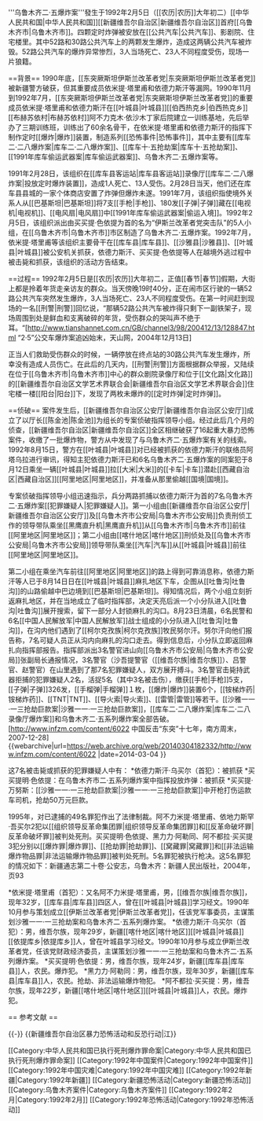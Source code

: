 '''乌鲁木齐二·五爆炸案'''發生于1992年2月5日（[[农历|农历]]大年初二）[[中华人民共和国|中华人民共和国]][[新疆维吾尔自治区|新疆维吾尔自治区]]首府[[乌鲁木齐市|乌鲁木齐市]]。四颗定时炸弹被安放在[[公共汽车|公共汽车]]、影剧院、住宅楼里。其中52路和30路公共汽车上的两颗发生爆炸，造成这两辆公共汽车被炸毁。52路公共汽车的爆炸异常惨烈，3人当场死亡、23人不同程度受伤，现场一片狼籍。

==背景==
1990年底，[[东突厥斯坦伊斯兰改革者党|东突厥斯坦伊斯兰改革者党]]被新疆警方破获，但其重要成员依米提·塔里甫和依德力斯汗等漏网。1990年11月到1992年7月，[[东突厥斯坦伊斯兰改革者党|东突厥斯坦伊斯兰改革者党]]的重要成员依米提·塔里甫和依德力斯汗在[[叶城县|叶城县]][[伯西热克乡|伯西热克乡]][[布赫苏依村|布赫苏依村]]阿不力克木·依沙木丁家后院建立一训练基地，先后举办了三期训练班，训练出了60余名骨干，在依米提·塔里甫和依德力斯汗的指挥下制作定时[[爆炸|爆炸]]装置，制造系列[[恐怖事件|恐怖事件]]，其中主要有[[库车二·二八爆炸案|库车二·二八爆炸案]]、[[库车十·五抢劫案|库车十·五抢劫案]]、[[1991年库车偷运武器案|库车偷运武器案]]、乌鲁木齐二·五爆炸案等。

1991年2月28日，该组织在[[库车县客运站|库车县客运站]]录像厅[[库车二·二八爆炸案|投放定时爆炸装置]]，造成1人死亡、13人受伤。2月28日当天，他们还在库车县县城的一家个体商店安置了炸弹但爆炸未遂。1991年7月，该组织指使境外关系人从[[巴基斯坦|巴基斯坦]]将7支[[手枪|手枪]]、180发[[子弹|子弹]]藏在[[电视机|电视机]]、[[电风扇|电风扇]]中[[1991年库车偷运武器案|偷运入境]]。1992年2月5日，该组织派出由买买提·色依提为首的名为“伊斯兰改革者党突击队”的5人小组，在[[乌鲁木齐市|乌鲁木齐市]]市区制造了乌鲁木齐二·五爆炸案。1992年7月，依米提·塔里甫等该组织主要骨干在[[库车县|库车县]]、[[沙雅县|沙雅县]]、[[叶城县|叶城县]]被公安机关抓获，依德力斯汗、买买提·色依提等人在越境外逃过程中被击毙和抓获，该组织的活动方告结束。

==过程==
1992年2月5日是[[农历|农历]]大年初二，正值[[春节|春节]]假期，大街上都是拎着年货走亲访友的群众。当天傍晚19时40分，正在闹市区行驶的一辆52路公共汽车突然发生爆炸，3人当场死亡、23人不同程度受伤。在第一时间赶到现场的一名[[刑警|刑警]]回忆说，“那辆52路公共汽车被炸得只剩下一副铁架子，现场周围到处是鲜血和支离破碎的年货，受伤群众的哭叫声不绝于耳。“<ref name=tsw>[http://www.tianshannet.com.cn/GB/channel3/98/200412/13/128847.html “2·5”公交车爆炸案追凶始末，天山网，2004年12月13日]</ref>

正当人们救助受伤群众的时候，一辆停放在终点站的30路公共汽车发生爆炸，所幸没有造成人员伤亡。在此后的几天内，[[刑警|刑警]]方面根据群众举报，又陆续在位于[[乌鲁木齐市|乌鲁木齐市]]中心的群众剧院录像厅和位于[[文化路|文化路]]的[[新疆维吾尔自治区文学艺术界联合会|新疆维吾尔自治区文学艺术界联合会]]住宅楼一楼[[阳台|阳台]]下，发现了两枚未爆炸的[[定时炸弹|定时炸弹]]。<ref name=tsw/>

==侦破==
案件发生后，[[新疆维吾尔自治区公安厅|新疆维吾尔自治区公安厅]]成立了以厅长[[陈金池|陈金池]]为组长的专案侦破指挥领导小组。经过此后几个月的侦查，[[新疆维吾尔自治区|新疆维吾尔自治区]]全区相继破获了16起重大暴力恐怖案件，收缴了一批爆炸物，警方从中发现了与乌鲁木齐二·五爆炸案有关的线索。1992年8月15日，警方在[[叶城县|叶城县]]对已经被抓获的依德力斯汗的联络员阿塔乌拉进行审讯，得知主犯依德力斯汗已和6名乌鲁木齐二·五爆炸案的同案犯于8月12日乘坐一辆[[叶城县|叶城县]]拉[[大米|大米]]的[[卡车|卡车]]潜赴[[西藏自治区|西藏自治区]][[阿里地区|阿里地区]]，并准备从那里偷越[[国境|国境]]。<ref name=tsw/>

专案侦破指挥领导小组迅速指示，兵分两路抓捕以依德力斯汗为首的7名乌鲁木齐二·五爆炸案[[犯罪嫌疑人|犯罪嫌疑人]]。第一小组由[[新疆维吾尔自治区公安厅|新疆维吾尔自治区公安厅]]及[[乌鲁木齐市公安局|乌鲁木齐市公安局]]负责刑侦工作的领导带队乘坐[[黑鹰直升机|黑鹰直升机]]从[[乌鲁木齐市|乌鲁木齐市]]前往[[阿里地区|阿里地区]]；第二小组由[[喀什地区|喀什地区]]刑侦处及[[乌鲁木齐市公安局|乌鲁木齐市公安局]]领导带队乘坐[[汽车|汽车]]从[[叶城县|叶城县]]前往[[阿里地区|阿里地区]]。<ref name=tsw/>
  
第二小组在乘坐汽车前往[[阿里地区|阿里地区]]的路上得到可靠消息称，依德力斯汗等人已于8月14日日在[[叶城县|叶城县]]麻扎地区下车，企图从[[吐鲁沟|吐鲁沟]]的山路偷越中巴边境到[[巴基斯坦|巴基斯坦]]。得知情况后，两个小组立刻折返麻扎地区，并在当地成立了临时指挥部，决定天亮后派一个小分队进入[[吐鲁沟|吐鲁沟]]展开搜索，留下一部分人封锁麻扎的沟口。8月23日清晨，6名民警和6名[[中国人民解放军|中国人民解放军]]战士组成的小分队进入[[吐鲁沟|吐鲁沟]]，在沟内他们遇到了[[柯尔克孜族|柯尔克孜族]]牧民努尔汗。努尔汗向他们报告称，7名可疑人员正从沟内向麻扎的沟口走去。得到信息后，小分队立即返回麻扎向指挥部报告。指挥部派出3名警官进山向[[乌鲁木齐市公安局|乌鲁木齐市公安局]]张副局长通报情况，3名警官（沙吾提警官（[[维吾尔族|维吾尔族]]）、吕警官、赵警官）在山里遇到了那7名犯罪嫌疑人，双方展开搏斗。3名警官击毙持武器拒捕的犯罪嫌疑人2名，活捉5名（其中3名被击伤），缴获[[手枪|手枪]]5支，[[子弹|子弹]]326发，[[手榴弹|手榴弹]]１枚，[[爆炸|爆炸]]装置6个，[[铵梯炸药|铵梯炸药]]、[[TNT|TNT]]、[[导火索|导火索]]、[[雷管|雷管]]等若干。[[沙雅一一·一三抢劫巨款案|沙雅一一·一三抢劫巨款案]]，[[库车二·二八爆炸案|库车二·二八录像厅爆炸案]]和乌鲁木齐二·五系列爆炸案全部告破。<ref name=tsw/><ref name=nfzm>[http://www.infzm.com/content/6022 中国反击“东突”十七年，南方周末，2007-12-28] {{webarchive|url=https://web.archive.org/web/20140304182332/http://www.infzm.com/content/6022 |date=2014-03-04 }}</ref>

这7名被击毙或抓获的犯罪嫌疑人中有：
*依德力斯汗·乌买尔（首犯）：被抓获
*买买提明·色依提：在乌鲁木齐市二·五系列爆炸案中指挥投放炸弹：被抓获
*买买提·万努斯：[[沙雅一一·一三抢劫巨款案|沙雅一一·一三抢劫巨款案]]中开枪打伤运款车司机，抢劫50万元巨款。<ref name=tsw/>

1995年，对已逮捕的49名罪犯作出了法律制裁。阿不力米提·塔里甫、依地力斯罕·吾买尔2犯以[[组织领导反革命集团罪|组织领导反革命集团罪]]和[[反革命破坏罪|反革命破坏罪]]被判处死刑。买买提明·色依提、黑力力·阿勒同、阿不都拉·买买提3犯分别以[[爆炸罪|爆炸罪]]、[[抢劫罪|抢劫罪]]、[[窝藏罪|窝藏罪]]和[[非法运输爆炸物品罪|非法运输爆炸物品罪]]被判处死刑。5名罪犯被执行枪决。这5名罪犯的情况如下：<ref>新疆通志第二十卷·公安志，乌鲁木齐：新疆人民出版社，2004年，页93</ref>

*依米提·塔里甫（首犯）：又名阿不力米提·塔里甫，男，[[维吾尔族|维吾尔族]]，现年32岁，[[库车县|库车县]]四区人，曾在[[叶城县|叶城县]]学习经文。1990年10月参与策划成立[[伊斯兰改革者党|伊斯兰改革者党]]，任该党军事委员，主谋策划沙雅一一·一三抢劫案和乌鲁木齐二·五系列爆炸案。
*依德力斯汗·乌买尔（首犯）：男，维吾尔族，现年29岁，新疆[[喀什地区|喀什地区]][[叶城县|叶城县]][[依提库乡|依提库乡]]人，曾在叶城县学习经文。1990年10月参与成立伊斯兰改革者党，任该党财政经济委员，主谋策划沙雅一一·一三抢劫案和乌鲁木齐二·五系列爆炸案。
*买买提明·色依提：男，维吾尔族，现年24岁，新疆[[库车县|库车县]]人，农民。爆炸犯。
*黑力力·阿勒同：男，维吾尔族，现年30岁，新疆[[库车县|库车县]]人，农民。抢劫、非法运输爆炸物犯。
*阿不都拉·买买提：男，维吾尔族，现年22岁，新疆[[喀什地区|喀什地区]][[叶城县|叶城县]]人，农民。爆炸犯。

== 参考文献 ==
<div class="references-small">
<references />
</div>

{{-}}
{{新疆维吾尔自治区暴力恐怖活动和反恐行动|江}}

[[Category:中华人民共和国已执行死刑爆炸罪命案|Category:中华人民共和国已执行死刑爆炸罪命案]]
[[Category:1992年中国案件|Category:1992年中国案件]]
[[Category:1992年中国灾难|Category:1992年中国灾难]]
[[Category:1992年新疆|Category:1992年新疆]]
[[Category:新疆恐怖活动|Category:新疆恐怖活动]]
[[Category:乌鲁木齐案件|Category:乌鲁木齐案件]]
[[Category:1992年2月|Category:1992年2月]]
[[Category:1992年恐怖活动|Category:1992年恐怖活动]]